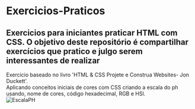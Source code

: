 # Exercicios-Praticos
## Exercicios para iniciantes praticar HTML com CSS. O objetivo deste repositório é compartilhar exercícios que pratico e julgo serem interessantes de realizar
 
Exercicio baseado no livro 'HTML & CSS Projete e Construa Websites- Jon Duckett'.<br>
Aplicando conceitos iniciais de cores com CSS criando a escala do ph usando, nome de cores, código hexadecimal, RGB e HSl.<br>
![EscalaPH](https://github.com/Riquecelo/Exercicios-Praticos/blob/master/imagens/imgEscalaPh.PNG)
